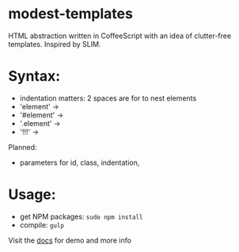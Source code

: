 # modest-templates
HTML abstraction written in CoffeeScript with an idea of clutter-free templates. Inspired by SLIM.

Syntax:
=========
- indentation matters: 2 spaces are for to nest elements
- 'element' -> <element></element>
- '#element' -> <div id="element"></div>
- '.element' -> <div class="element"></div>
- '!!!' -> <!DOCTYPE html>

Planned:
- parameters for id, class, indentation,

Usage:
=========
- get NPM packages: `sudo npm install`
- compile: `gulp`

Visit the [docs](/dist/docs.html) for demo and more info
